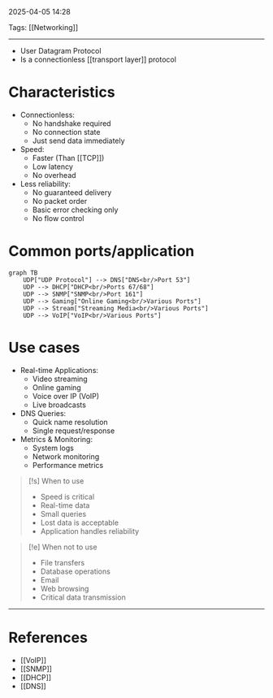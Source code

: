 2025-04-05 14:28

Tags: [[Networking]]

---

- User Datagram Protocol
- Is a connectionless [[transport layer]] protocol

# Characteristics

- Connectionless:
  - No handshake required
  - No connection state
  - Just send data immediately
- Speed:
  - Faster (Than [[TCP]])
  - Low latency
  - No overhead
- Less reliability:
  - No guaranteed delivery
  - No packet order
  - Basic error checking only
  - No flow control

# Common ports/application

```mermaid
graph TB
    UDP["UDP Protocol"] --> DNS["DNS<br/>Port 53"]
    UDP --> DHCP["DHCP<br/>Ports 67/68"]
    UDP --> SNMP["SNMP<br/>Port 161"]
    UDP --> Gaming["Online Gaming<br/>Various Ports"]
    UDP --> Stream["Streaming Media<br/>Various Ports"]
    UDP --> VoIP["VoIP<br/>Various Ports"]
```

# Use cases

- Real-time Applications:
  - Video streaming
  - Online gaming
  - Voice over IP (VoIP)
  - Live broadcasts
- DNS Queries:
  - Quick name resolution
  - Single request/response
- Metrics & Monitoring:
  - System logs
  - Network monitoring
  - Performance metrics

> [!s] When to use
>
> - Speed is critical
> - Real-time data
> - Small queries
> - Lost data is acceptable
> - Application handles reliability

> [!e] When not to use
>
> - File transfers
> - Database operations
> - Email
> - Web browsing
> - Critical data transmission

---

# References

- [[VoIP]]
- [[SNMP]]
- [[DHCP]]
- [[DNS]]
